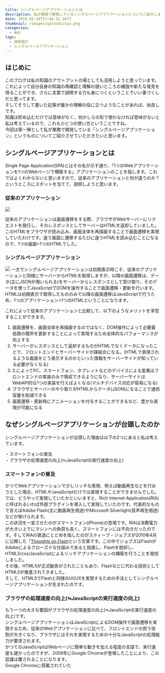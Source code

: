 ```yaml
---
title: シングルページアプリケーションとは
description: 私が業務で開発しているシングルページアプリケーションについてご紹介します
date: 2019-02-24T13:04:31.267Z
thumbnail: /images/uploads/spa.png
categories:
  - Web
tags:
  - 技術紹介
  - シングルページアプリケーション
---
```

## はじめに
このブログは私の知識のアウトプットの場としても活用しようと思っています。<br>
これによって自分自身の知識の再確認と理解の弱いところの補強や新たな発見を得ることができ、さらに言葉で説明する力も身につくということでいい事づくしだと思ってます。<br>
そしてそうして書いた記事が誰かの理解の役に立つようなことがあれば、尚良しです。<br>
知識は貯め込むだけでは意味がなく、何かしらの形で使わなければ意味がないと私は考えているので、これもひとつの使い方ということですね。<br>
今回は第一弾として私が業務で開発している「シングルページアプリケーション」というものについてご紹介させていただきたいと思います。<br>

## シングルページアプリケーションとは
Single Page Application(SPA)とはその名が示す通り、「1つのWebアプリケーションを1つのWebページで構築する」アプリケーションのことを指します。これではよくわからないと思いますので、従来のアプリケーションと何が違うのか？というところにスポットを当てて、説明しようと思います。

### 従来のアプリケーション
<img src="/images/uploads/prev_app.png" />

従来のアプリケーションは画面遷移をする際、ブラウザがWebサーバーにリクエストを発行し、そのレスポンスとしてサーバーはHTMLを返却していました。このHTMLをブラウザが読み込み、画面全体を再描画することで画面遷移を実現していたわけです。違う画面に遷移するたびに違うHTMLを読み込むことになるので、1つの画面=1つのHTMLでした。

### シングルページアプリケーション
<img src="/images/uploads/SPA.png" />
一方でシングルページアプリケーションは初期表示時こそ、従来のアプリケーションと同様にサーバーからHTMLを取得しますが、以降の画面遷移は、データ(主にJSONが用いられる)をサーバーからレスポンスとして受け取り、そのデータを使ってJavaScriptでDOMを操作することで画面遷移・更新を行います。HTMLは初期表示で取得したもののみで以降の画面遷移はJavaScriptで行うため、1つのアプリケーション=1つのHTMLということになります。

これによって従来のアプリケーションと比較して、以下のようなメリットを享受することができます。<br>
1. 画面遷移を、画面全体を再描画するのではなく、DOM操作によって必要最低限の箇所を更新することによって実現するため全体的なパフォーマンスが向上する<br>
2. サーバーがレスポンスとして返却するものがHTMLでなくデータになったことで、フロントエンドとサーバーサイドが疎結合になる。(HTMLで表現されるような画面をどう表示するのかといった情報をサーバーサイドが知っている必要がなくなる)
3. 2.によってPC、スマートフォン、タブレットなどのデバイスによる差異はフロントエンドの実装のみで吸収できるようになり、サーバーサイドはWebAPI的な1つの実装を行えばよくなる(マルチデバイス対応が容易になる)<br>
4. ブラウザとサーバーのやり取りがHTMLからデータ(JSON)になることで通信容量を削減できる<br>
5. 画面遷移・更新時にアニメーションを付与することができるなど、豊かな表現が可能になる<br>

## なぜシングルページアプリケーションが台頭したのか

シングルページアプリケーションが台頭した理由は以下の2つにあると私は考えています。<br>

・スマートフォンの普及<br>
・ブラウザの処理速度の向上(≒JavaScriptの実行速度の向上)<br>

### スマートフォンの普及

かつてWebアプリケーションで少しリッチな表現、例えば動画再生などを行おうとした場合、HTMLやJavaScriptだけでは実現することができませんでした。では、どうやって実現していたかといいますと、Rich Internet Application(RIA)と呼ばれるいわば外部プラグインを導入して実現していたのです。代表的なもので言えばAdobe Flash(主に動画再生用途)やMicrosoft Silverlight(音声再生用途)などが挙げられます。<br>
この状況を一変させたのがスマートフォン(iPhone)の登場です。RIAは消費電力が大きい上でにマシンへの負荷も高く、スマートフォンには不向きだったのです。そしてRIAの衰退にとどめを指したのがスティーブ・ジョブズが2010年4月に公開した「<a href="https://www.apple.com/hotnews/thoughts-on-flash/">Thoughts on Flash</a>という文章です。この中でジョブズはFlashがAdobeによるクローズドな仕組みであると指摘し、Flashを脱却し、HTML5/css/JavaScriptによるリッチアプリケーションの構築を行うことを発信しました。<br>
その後、HTML5が正式勧告がされたこともあり、Flashなどに代わる技術としてHTML5が推進されてきました。<br>
そして、HTML5でFlashと同様のUI/UXを実現するための手法としてシングルページアプリケーションが生まれたのです。

### ブラウザの処理速度の向上(≒JavaScriptの実行速度の向上)
もう一つの大きな要因がブラウザの処理速度の向上(≒JavaScriptの実行速度の向上)です。<br>
シングルページアプリケーションはJavaScriptによるDOM操作で画面遷移を実現するため、従来のWebアプリケーションに比べて、フロントエンドの担う役割が大きくなり、ブラウザにはそれを実現するための十分なJavaScriptの処理能力が要求されます。<br>
かつてのJavaScriptはWebページに簡単な動きを加える程度の言語で、実行速度も遅かったのですが、2008年にGoogle Chromeが登場したことにより、この認識は覆されることになります。<br>
Google Chromeに搭載されていた
